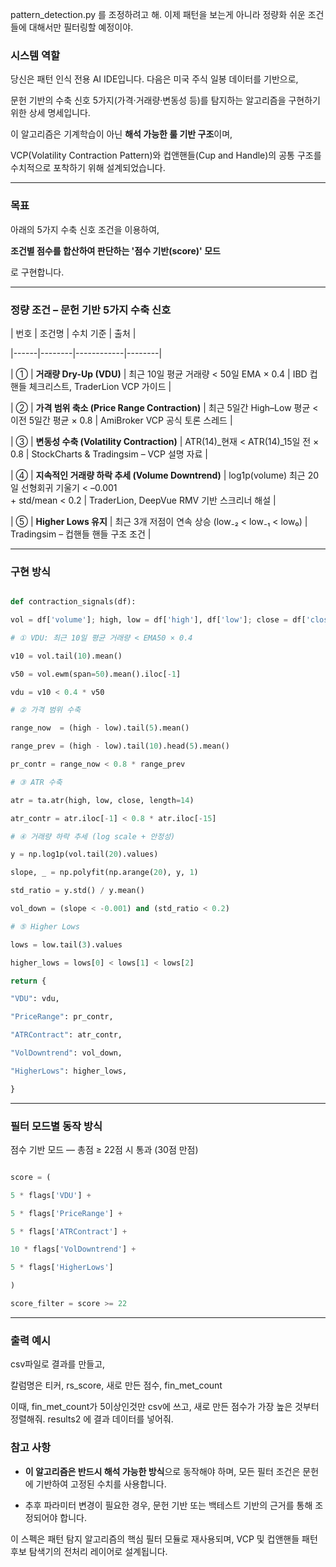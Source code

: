pattern_detection.py 를 조정하려고 해. 이제 패턴을 보는게 아니라 정량화 쉬운 조건들에 대해서만 필터링할 예정이야.

### 시스템 역할

당신은 패턴 인식 전용 AI IDE입니다. 다음은 미국 주식 일봉 데이터를 기반으로,

문헌 기반의 수축 신호 5가지(가격·거래량·변동성 등)를 탐지하는 알고리즘을 구현하기 위한 상세 명세입니다.

이 알고리즘은 기계학습이 아닌 **해석 가능한 룰 기반 구조**이며,

VCP(Volatility Contraction Pattern)와 컵앤핸들(Cup and Handle)의 공통 구조를 수치적으로 포착하기 위해 설계되었습니다.

---

### 목표

아래의 5가지 수축 신호 조건을 이용하여,

**조건별 점수를 합산하여 판단하는 '점수 기반(score)' 모드**

로 구현합니다.

---

### 정량 조건 – 문헌 기반 5가지 수축 신호

| 번호 | 조건명 | 수치 기준 | 출처 |

|------|--------|------------|--------|

| ① | **거래량 Dry-Up (VDU)** | 최근 10일 평균 거래량 < 50일 EMA × 0.4 | IBD 컵핸들 체크리스트, TraderLion VCP 가이드 |

| ② | **가격 범위 축소 (Price Range Contraction)** | 최근 5일간 High–Low 평균 < 이전 5일간 평균 × 0.8 | AmiBroker VCP 공식 토론 스레드 |

| ③ | **변동성 수축 (Volatility Contraction)** | ATR(14)_현재 < ATR(14)_15일 전 × 0.8 | StockCharts & Tradingsim – VCP 설명 자료 |

| ④ | **지속적인 거래량 하락 추세 (Volume Downtrend)** | log1p(volume) 최근 20일 선형회귀 기울기 < –0.001 <br>+ std/mean < 0.2 | TraderLion, DeepVue RMV 기반 스크리너 해설 |

| ⑤ | **Higher Lows 유지** | 최근 3개 저점이 연속 상승 (low₋₂ < low₋₁ < low₀) | Tradingsim – 컵핸들 핸들 구조 조건 |

---

### 구현 방식

```python

def contraction_signals(df):

vol = df['volume']; high, low = df['high'], df['low']; close = df['close']

# ① VDU: 최근 10일 평균 거래량 < EMA50 × 0.4

v10 = vol.tail(10).mean()

v50 = vol.ewm(span=50).mean().iloc[-1]

vdu = v10 < 0.4 * v50

# ② 가격 범위 수축

range_now  = (high - low).tail(5).mean()

range_prev = (high - low).tail(10).head(5).mean()

pr_contr = range_now < 0.8 * range_prev

# ③ ATR 수축

atr = ta.atr(high, low, close, length=14)

atr_contr = atr.iloc[-1] < 0.8 * atr.iloc[-15]

# ④ 거래량 하락 추세 (log scale + 안정성)

y = np.log1p(vol.tail(20).values)

slope, _ = np.polyfit(np.arange(20), y, 1)

std_ratio = y.std() / y.mean()

vol_down = (slope < -0.001) and (std_ratio < 0.2)

# ⑤ Higher Lows

lows = low.tail(3).values

higher_lows = lows[0] < lows[1] < lows[2]

return {

"VDU": vdu,

"PriceRange": pr_contr,

"ATRContract": atr_contr,

"VolDowntrend": vol_down,

"HigherLows": higher_lows,

}

```

---

### 필터 모드별 동작 방식

점수 기반 모드 — 총점 ≥ 22점 시 통과 (30점 만점)

```python

score = (

5 * flags['VDU'] +

5 * flags['PriceRange'] +

5 * flags['ATRContract'] +

10 * flags['VolDowntrend'] +

5 * flags['HigherLows']

)

score_filter = score >= 22

```

---

### 출력 예시

csv파일로 결과를 만들고,

칼럼명은 티커, rs_score, 새로 만든 점수, fin_met_count

이때, fin_met_count가 5이상인것만 csv에 쓰고, 새로 만든 점수가 가장 높은 것부터 정렬해줘. results2 에 결과 데이터를 넣어줘.

### 참고 사항

- **이 알고리즘은 반드시 해석 가능한 방식**으로 동작해야 하며, 모든 필터 조건은 문헌에 기반하여 고정된 수치를 사용합니다.

- 추후 파라미터 변경이 필요한 경우, 문헌 기반 또는 백테스트 기반의 근거를 통해 조정되어야 합니다.

이 스펙은 패턴 탐지 알고리즘의 핵심 필터 모듈로 재사용되며, VCP 및 컵앤핸들 패턴 후보 탐색기의 전처리 레이어로 설계됩니다.